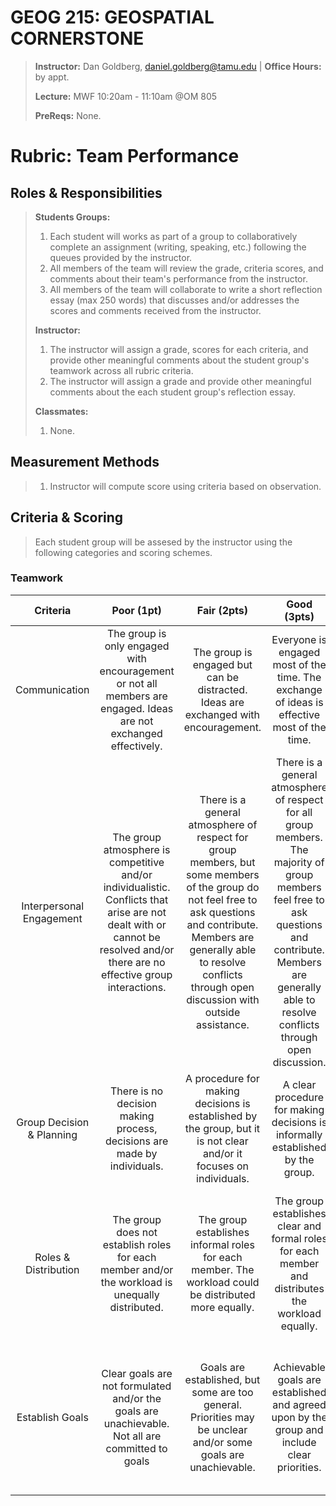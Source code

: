 # GEOG 215: GEOSPATIAL CORNERSTONE
>
>**Instructor:** Dan Goldberg, daniel.goldberg@tamu.edu | **Office Hours:** by appt.
>
>**Lecture:** MWF 10:20am - 11:10am @OM 805
>
>**PreReqs:** None.
> 

# Rubric: Team Performance

## Roles & Responsibilities
>
> **Students Groups:**
> 1. Each student will works as part of a group to collaboratively complete an assignment (writing, speaking, etc.) following the queues provided by the instructor.
> 2. All members of the team will review the grade, criteria scores, and comments about their team's performance from the instructor.
> 3. All members of the team will collaborate to write a short reflection essay (max 250 words) that discusses and/or addresses the scores and comments received from the instructor.
>
> **Instructor:**
> 1. The instructor will assign a grade, scores for each criteria, and provide other meaningful comments about the student group's teamwork across all rubric criteria.
> 2. The instructor will assign a grade and provide other meaningful comments about the each student group's reflection essay.
>
> **Classmates:**
> 1. None.

## Measurement Methods
>
> 1. Instructor will compute score using criteria based on observation.
>

## Criteria & Scoring
>
> Each student group will be assesed by the instructor using the following categories and scoring schemes.
>

### Teamwork
Criteria | Poor (1pt) |  Fair (2pts) | Good (3pts)| Excellent (4pts)
:---: | :---: | :---: | :---: | :---:
Communication  | The group is only engaged with encouragement or not all members are engaged. Ideas are not exchanged effectively.  | The group is engaged but can be distracted. Ideas are exchanged with encouragement.  |  Everyone is engaged most of the time. The exchange of ideas is effective most of the time. | Everyone is fully engaged with effective exchange of ideas. 
Interpersonal Engagement |  The group atmosphere is competitive and/or individualistic. Conflicts that arise are not dealt with or cannot be resolved and/or there are no effective group interactions. | There is a general atmosphere of respect for group members, but some members of the group do not feel free to ask questions and contribute. Members are generally able to resolve conflicts through open discussion with outside assistance.  | There is a general atmosphere of respect for all group members. The majority of group members feel free to ask questions and contribute. Members are generally able to resolve conflicts through open discussion. | Members of the group share respect for each other. All members of the group feel free to ask questions and contribute. Conflicts are resolved with open dialogue and compromise.
Group Decision & Planning | There is no decision making process, decisions are made by individuals. | A procedure for making decisions is established by the group, but it is not clear and/or it focuses on individuals.   | A clear procedure for making decisions is informally established by the group.  |  A clear procedure for making decisions is formally established by the group.
Roles & Distribution  | The group does not establish roles for each member and/or the workload is unequally distributed. | The group establishes informal roles for each member. The workload could be distributed more equally.  |  The group establishes clear and formal roles for each member and distributes the workload equally. |  The group establishes and documents clear and formal roles for each member and distributes the workload equally.
Establish Goals   | Clear goals are not formulated and/or the goals are unachievable. Not all are committed to goals  | Goals are established, but some are too general. Priorities may be unclear and/or some goals are unachievable. | Achievable goals are established and agreed upon by the group and include clear priorities. |  Achievable goals are established and agreed upon by the group and include clear priorities that are well documented and organized.

